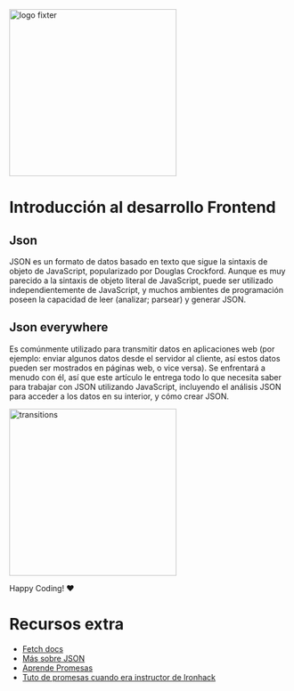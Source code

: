 <img alt="logo fixter" width="300" src="https://fixter.camp/static/media/geek_completo.7e1e87a7.png" />

# Introducción al desarrollo Frontend

## Json

JSON es un formato de datos basado en texto que sigue la sintaxis de objeto de JavaScript, popularizado por Douglas Crockford. Aunque es muy parecido a la sintaxis de objeto literal de JavaScript, puede ser utilizado independientemente de JavaScript, y muchos ambientes de programación poseen la capacidad de leer (analizar; parsear) y generar JSON.

## Json everywhere
 Es comúnmente utilizado para transmitir datos en aplicaciones web (por ejemplo: enviar algunos datos desde el servidor al cliente, así estos datos pueden ser mostrados en páginas web, o vice versa). Se enfrentará a menudo con él, así que este artículo le entrega todo lo que necesita saber para trabajar con JSON utilizando JavaScript, incluyendo el análisis JSON para acceder a los datos en su interior, y cómo crear JSON.

<img width="300px" src="https://upload.wikimedia.org/wikipedia/commons/thumb/c/c9/JSON_vector_logo.svg/1200px-JSON_vector_logo.svg.png" alt="transitions">

Happy Coding!  ❤

# Recursos extra
* [Fetch docs](https://developer.mozilla.org/es/docs/Web/API/Fetch_API/Utilizando_Fetch)
* [Más sobre JSON](https://developer.mozilla.org/es/docs/Learn/JavaScript/Objects/JSON)
* [Aprende Promesas](https://developer.mozilla.org/es/docs/Web/JavaScript/Guide/Usar_promesas)
* [Tuto de promesas cuando era instructor de Ironhack](http://blog.fixter.org/learn-es6-promise-and-es7-async-await/)

